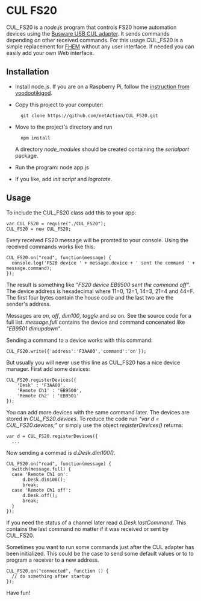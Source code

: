 CUL FS20
========

CUL_FS20 is a *node.js* program that controls FS20 home automation devices using the [Busware USB CUL adapter](http://busware.de/tiki-index.php?page=CUL). It sends commands depending on other received commands. For this usage CUL_FS20 is a simple replacement for [FHEM](http://fhem.de/) without any user interface. If needed you can easily add your own Web interface.


Installation
------------

-	Install node.js. If you are on a Raspberry Pi, follow the [instruction from voodootikigod](https://github.com/voodootikigod/node-serialport).
- Copy this project to your computer:

		git clone https://github.com/netAction/CUL_FS20.git
- Move to the project's directory and run

		npm install

	A directory *node_modules* should be created containing the *serialport* package.
- Run the program:
		node app.js
- If you like, add *init script* and *logrotate*.


Usage
-----

To include the CUL_FS20 class add this to your app:

	var CUL_FS20 = require("./CUL_FS20");
	CUL_FS20 = new CUL_FS20;

Every received FS20 message will be promted to your console. Using the received commands works like this:

	CUL_FS20.on("read", function(message) {
	  console.log('FS20 device ' + message.device + ' sent the command ' + message.command);
	});

The result is something like *"FS20 device EB9500 sent the command off"*. The device address is hexadecimal where 11=0, 12=1, 14=3, 21=4 and 44=F. The first four bytes contain the house code and the last two are the sender's address.

Messages are *on*, *off*, *dim100*, *toggle* and so on. See the source code for a full list. *message.full* contains the device and command concenated like *"EB9501 dimupdown"*.

Sending a command to a device works with this command:

	CUL_FS20.write({'address':'F3AA00','command':'on'});

But usually you will never use this line as CUL_FS20 has a nice device manager. First add some devices:

	CUL_FS20.registerDevices({
		'Desk' : 'F3AA00',
		'Remote Ch1' : 'EB9500',
		'Remote Ch2' : 'EB9501'
	});

You can add more devices with the same command later. The devices are stored in *CUL_FS20.devices*. To reduce the code run *"var d = CUL_FS20.devices;"* or simply use the object *registerDevices()* returns:

	var d = CUL_FS20.registerDevices({
	  ...

Now sending a commad is *d.Desk.dim100()*.

	CUL_FS20.on("read", function(message) {
	  switch(message.full) {
      case 'Remote Ch1 on':
	      d.Desk.dim100();
	      break;
      case 'Remote Ch1 off':
	      d.Desk.off();
	      break;
	  }
	});

If you need the status of a channel later read *d.Desk.lastCommand*. This contains the last command no matter if it was received or sent by CUL_FS20.

Sometimes you want to run some commands just after the CUL adapter has been initialized. This could be the case to send some default values or to to program a receiver to a new address.

	CUL_FS20.on("connected", function () {
	  // do something after startup
	});

Have fun!
